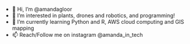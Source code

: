 - 👋 Hi, I’m @amandagloor
- 👀 I’m interested in plants, drones and robotics, and programming!
- 🌱 I’m currently learning Python and R, AWS cloud computing and GIS mapping
- 📫 Reach/Follow me on instagram @amanda_in_tech

<!---
amandagloor/amandagloor is a ✨ special ✨ repository because its `README.md` (this file) appears on your GitHub profile.
You can click the Preview link to take a look at your changes.
--->
